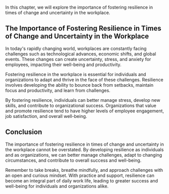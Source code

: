 
In this chapter, we will explore the importance of fostering resilience in times of change and uncertainty in the workplace.

The Importance of Fostering Resilience in Times of Change and Uncertainty in the Workplace
------------------------------------------------------------------------------------------

In today's rapidly changing world, workplaces are constantly facing challenges such as technological advances, economic shifts, and global events. These changes can create uncertainty, stress, and anxiety for employees, impacting their well-being and productivity.

Fostering resilience in the workplace is essential for individuals and organizations to adapt and thrive in the face of these challenges. Resilience involves developing the ability to bounce back from setbacks, maintain focus and productivity, and learn from challenges.

By fostering resilience, individuals can better manage stress, develop new skills, and contribute to organizational success. Organizations that value and promote resilience tend to have higher levels of employee engagement, job satisfaction, and overall well-being.

Conclusion
----------

The importance of fostering resilience in times of change and uncertainty in the workplace cannot be overstated. By developing resilience as individuals and as organizations, we can better manage challenges, adapt to changing circumstances, and contribute to overall success and well-being.

Remember to take breaks, breathe mindfully, and approach challenges with an open and curious mindset. With practice and support, resilience can become an integral part of daily work life, leading to greater success and well-being for individuals and organizations alike.
